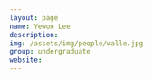 ```yaml
---
layout: page
name: Yewon Lee
description: 
img: /assets/img/people/walle.jpg
group: undergraduate
website: 
---
```


